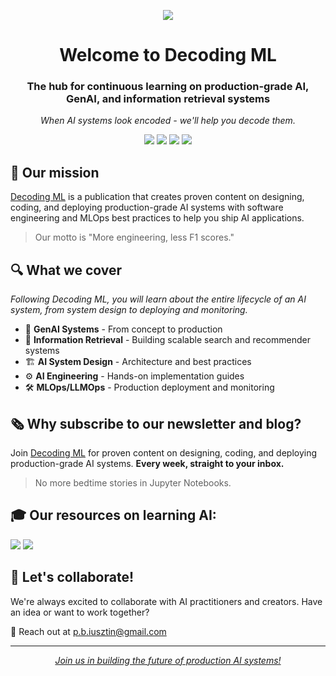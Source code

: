 <p align="center"><img src="https://github.com/DecodingML/.github/blob/main/media/banner.jpg?raw=true"></p>

<div align="center">
  <h1>Welcome to Decoding ML</h1>
  <h3>The hub for continuous learning on production-grade AI, GenAI, and information retrieval systems</h3>
  <p><i>When AI systems look encoded - we'll help you decode them.</i></p>
</div>

<div align="center">
  
[![](https://img.shields.io/static/v1?label&logo=substack&message=Newsletter&style=for-the-badge&color=black)](https://decodingml.substack.com/)
[![](https://img.shields.io/static/v1?label&logo=substack&message=Blog&style=for-the-badge&color=black)](https://decodingml.substack.com/)
[![](https://img.shields.io/static/v1?label&logo=linkedin&message=linkedin&style=for-the-badge&color=black)](https://www.linkedin.com/in/pauliusztin/)
[![](https://img.shields.io/static/v1?label&logo=x&message=Twitter&style=for-the-badge&color=black)](https://x.com/iusztinpaul)

</div>

## 🎯 Our mission

[Decoding ML](https://decodingml.substack.com/) is a publication that creates proven content on designing, coding, and deploying production-grade AI systems with software engineering and MLOps best practices to help you ship AI applications.

> Our motto is "More engineering, less F1 scores."

## 🔍 What we cover

*Following Decoding ML, you will learn about the entire lifecycle of an AI system, from system design to deploying and monitoring.*

- 🤖 **GenAI Systems** - From concept to production
- 🔎 **Information Retrieval** - Building scalable search and recommender systems
- 🏗️ **AI System Design** - Architecture and best practices
- ⚙️ **AI Engineering** - Hands-on implementation guides
- 🛠️ **MLOps/LLMOps** - Production deployment and monitoring

## 🗞️ Why subscribe to our newsletter and blog?

Join [Decoding ML](https://decodingml.substack.com/) for proven content on designing, coding, and deploying production-grade AI systems. **Every week, straight to your inbox.**

> No more bedtime stories in Jupyter Notebooks.

## 🎓 Our resources on learning AI:

[![](https://img.shields.io/static/v1?label&logo=substack&message=Free%20Courses&style=for-the-badge&color=black)](https://decodingml.substack.com/p/master-production-ai-with-our-end)
[![](https://img.shields.io/static/v1?label&logo=substack&message=Perks&style=for-the-badge&color=black)](https://decodingml.substack.com/p/perks-exclusive-discounts-on-our)


## 🤝 Let's collaborate!

We're always excited to collaborate with AI practitioners and creators. Have an idea or want to work together?

📧 Reach out at [p.b.iusztin@gmail.com](mailto:p.b.iusztin@gmail.com)

---

<div align="center">
  <i><a href="https://decodingml.substack.com/">Join us in building the future of production AI systems!</a></i>
</div>
